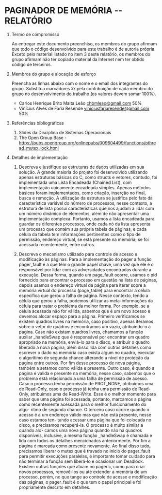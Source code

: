 <!-- LTeX: language=pt-BR -->

# PAGINADOR DE MEMÓRIA -- RELATÓRIO

1. Termo de compromisso

   Ao entregar este documento preenchiso, os membros do grupo afirmam que todo o código desenvolvido para este trabalho é de autoria própria. Exceto pelo material listado no item 3 deste relatório, os membros do grupo afirmam não ter copiado material da Internet nem ter obtido código de terceiros.

2. Membros do grupo e alocação de esforço

   Preencha as linhas abaixo com o nome e o email dos integrantes do grupo. Substitua marcadores `XX` pela contribuição de cada membro do grupo no desenvolvimento do trabalho (os valores devem somar 100%).

   - Carlos Henrique Brito Malta Leão <chbmleao@gmail.com> 50%
   - Vinícius Alves de Faria Resende <viniciusfariaresende@gmail.com> 50%

3. Referências bibliográficas

   1. Slides da Disciplina de Sistemas Operacionais
   2. The Open Group Base - <https://pubs.opengroup.org/onlinepubs/009604499/functions/pthread_mutex_lock.html>

4. Detalhes de implementação

   1. Descreva e justifique as estruturas de dados utilizadas em sua solução.
        A grande maioria do projeto foi desenvolvido utilizando apenas estruturas básicas do C, como structs e vetores,
    contudo, foi implementada uma Lista Encadeada (Chained List), com implementação unicamente encadeada simples. Apenas 
    métodos básicos foram implementados, como criação, inserção no final, busca e remoção.
        A utilização da estrutura se justifica pelo fato da característica variável do número de processos, nesse contexto,
    a estrutura de lista possuí características que nos ajudam a lidar com um número dinâmico de elementos, além de não
    apresentar uma implementação complexa. Portanto, usamos a lista encadeada para guardar os diferentes processos, onde
    cada nó da lista apresenta um processo que contém sua própria tabela de páginas, e cada célula da tabela tem informações
    pertinentes como o tipo de permissão, endereço virtual, se está presente na memória, se foi acessada recentemente, entre
    outros.

   2. Descreva o mecanismo utilizado para controle de acesso e modificação às páginas.
        Para a implementação do pager a função pager_fault é a que têm o grande papel chave, uma vez que ele é o responsável
    por lidar com as adversidades encontradas durante a execução. Dessa forma, quando um page_fault ocorre, usamos o pid
    fornecido para encontrar o processo em questão na lista de páginas, depois usamos o endereço virtual da página para
    iterar sobre a memória virtual do processo (page_table) para encontrar a célula específica que gerou a falha de página.
        Nesse contexto, tendo a célula que gerou a falha, podemos utilizar as meta-informações da célula para tratar o 
    problema da melhor forma. Por exemplo, se a célula acessada não for válida, sabemos que é um novo acesso e devemos
    alocar espaço para a página. Primeiro verificamos se existem quadros livres na memória, caso positivo, apenas iteramos
    sobre o vetor de quadros e encontramos um vazio, atribuindo-o à pagina. Caso não existam quadros livres, chamamos a 
    função auxliar _handleSwap que é responsável por encontrar um quadro apropriado na memória, enviá-lo para o disco, e
    atribuir o quadro liberado a nova página, além disso lida com outros detalhes como escrever o dado na memória caso 
    exista algum no quadro, executar o algorítimo de segunda chance alterando a nível de proteção da página entre outros.
    Por fim desse processo de nova página, também a setamos como válida e presente.
        Outro caso, é quando a página é valida e presente na memória, nesse caso, sabemos que o problema está relacionado
    a uma falha de permissão de acesso. Caso o processo tenha permissão de PROT_NONE, atribuímos uma de Read-Only, caso
    o processo já tenha uma permissão de Read-Only, atribuímos uma de Read-Write. Esse é o melhor momento para saber que
    uma página foi acessada, portanto, marcamos a página como recentemente acessada para o melhor funcionamento do algo-
    ritmo de segunda chance.
        O terceiro caso ocorre quando o acesso é a um endereço válido mas que não está presente, nesse caso estamos ten-
    tando acessar uma página que foi colocada no disco, e precisamos recuperá-la. O processo é muito similar a quando alo-
    camos uma nova página quando não há quadros disponíveis, inclusive, a mesma função _handleSwap é chamada e lida com 
    todos os detalhes mencionados anteriormente. Por fim a página é marcada como presente novamente.
        Ao final disso tudo, precisamos liberar o mutex que é travado no início do pager_fault para permitir execuções 
    paralelas, é importante tomar cuidado para não terminar a função sem liberá-lo e ocasionar um Deadlock. Existem outras
    funções que atuam no pager.c, como para criar novos processos, removê-los ou até extender a memória de um processo,
    porém, no que tange ao controle de acesso e modificação das páginas, o pager_fault é o que tem o papel principal e 
    foi propriamente descrito em detalhes.
